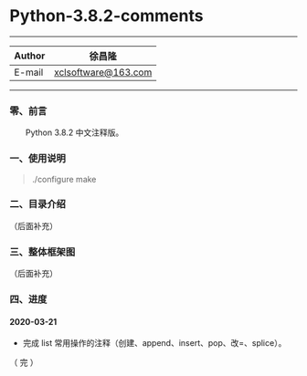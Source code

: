 Python-3.8.2-comments
===========================
****
	
|Author|徐昌隆|
|---|---
|E-mail|xclsoftware@163.com


****
### 零、前言
　　Python 3.8.2 中文注释版。
### 一、使用说明
>   ./configure
>   make
### 二、目录介绍
（后面补充）
### 三、整体框架图
（后面补充）
### 四、进度
#### 2020-03-21
   * 完成 list 常用操作的注释（创建、append、insert、pop、改=、splice）。

（ 完 ）
